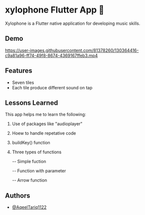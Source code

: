


# xylophone Flutter App 🎹

Xylophone is a Flutter native application for developing music skills. 


## Demo


https://user-images.githubusercontent.com/81378260/130364416-c9a81a96-ff74-49f8-8674-4369167ffeb3.mp4



## Features

- Seven tiles
- Each tile produce different sound on tap

  
## Lessons Learned

This app helps me to learn the following:

1. Use of packages like "audioplayer"
2. Hoew to handle repetative code
3. buildKey() function
4. Three types of functions

    -- Simple fuction

    -- Function with parameter

    -- Arrow function
    
    
  
## Authors

- [@AqeelTariq1122](https://www.github.com/AqeelTariq1122)

